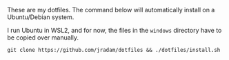 These are my dotfiles. The command below will automatically install on a Ubuntu/Debian system.

I run Ubuntu in WSL2, and for now, the files in the `windows` directory have to be copied over manually.

```
git clone https://github.com/jradam/dotfiles && ./dotfiles/install.sh
```
